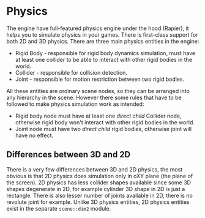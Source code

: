 # Physics 

The engine have full-featured physics engine under the hood (Rapier), it helps you to simulate physics in your games.
There is first-class support for both 2D and 3D physics. There are three main physics entities in the engine:

- Rigid Body - responsible for rigid body dynamics simulation, must have at least one collider to be able to interact with
other rigid bodies in the world.
- Collider - responsible for collision detection.
- Joint - responsible for motion restriction between two rigid bodies.

All these entities are ordinary scene nodes, so they can be arranged into any hierarchy in the scene. However there some
rules that have to be followed to make physics simulation work as intended:

- Rigid body node must have at least one _direct child_ Collider node, otherwise rigid body won't interact with other
rigid bodies in the world.
- Joint node must have two _direct child_ rigid bodies, otherwise joint will have no effect.

## Differences between 3D and 2D

There is a very few differences between 3D and 2D physics, the most obvious is that 2D physics does simulation only in 
oXY plane (the plane of the screen). 2D physics has less collider shapes available since some 3D shapes degenerate in
2D, for example cylinder 3D shape in 2D is just a rectangle. There is also lesser number of joints available in 2D, 
there is no revolute joint for example. Unlike 3D physics entities, 2D physics entities exist in the separate
`scene::dim2` module.